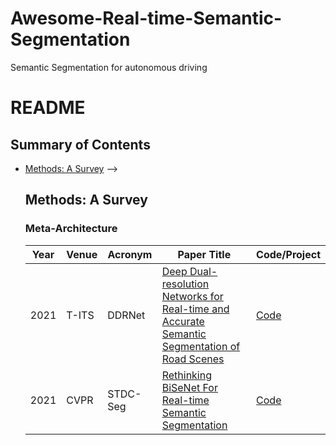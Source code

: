 # Awesome-Real-time-Semantic-Segmentation
Semantic Segmentation for autonomous driving
# README

## Summary of Contents

- [Methods: A Survey](#methods-a-survey)
  <!-- - [Meta-Architecture](#meta-architecture)
  - [Strong Representation](#strong-representation)
  - [Interaction Design in Decoder](#interaction-design-in-decoder)
  - [Optimizing Object Query](#optimizing-object-query)
  - [Using Query For Association](#using-query-for-association)
  - [Conditional Query Generation](#conditional-query-generation)
<!-- - [Related Domains and Beyond](#related-domains-and-beyond)
  - [Point Cloud Segmentation](#point-cloud-segmentation)
  - [Tuning Foundation Models](#tuning-foundation-models)
  - [Domain-aware Segmentation](#domain-aware-segmentation)
  - [Label and Model Efficient Segmentation](#label-and-model-efficient-segmentation)
  - [Class Agnostic Segmentation and Tracking](#class-agnostic-segmentation-and-tracking)
  - [Medical Image Segmentation](#medical-image-segmentation) --> -->

## Methods: A Survey

### Meta-Architecture

| Year | Venue | Acronym | Paper Title | Code/Project |
|------|-------|---------|-------------|--------------|
| 2021 | T-ITS  | DDRNet | [Deep Dual-resolution Networks for Real-time and Accurate Semantic Segmentation of Road Scenes](https://arxiv.org/abs/2101.06085) | [Code]( https://github.com/ydhongHIT/DDRNet) |
| 2021 | CVPR  |  STDC-Seg | [Rethinking BiSeNet For Real-time Semantic Segmentation](https://arxiv.org/abs/2104.13188) | [Code](https://github.com/MichaelFan01/STDC-Seg) |





<!-- | 2021 | NeurIPS | MaskFormer | [MaskFormer: Per-Pixel Classification is Not All You Need for Semantic Segmentation](https://arxiv.org/abs/2107.06278) | [Code](https://github.com/facebookresearch/MaskFormer) | -->
<!-- | 2023 | CVPR  | PIDNet| [PIDNet: A Real-time Semantic Segmentation Network Inspired by PID Controllers
](https://arxiv.org/abs/2206.02066) | [Code](https://github.com/XuJiacong/PIDNet) | -->